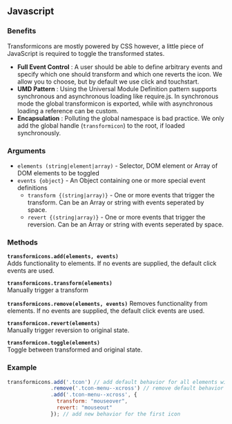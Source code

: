 ## Javascript

### Benefits
Transformicons are mostly powered by CSS however, a little piece of JavaScript is required to toggle the transformed states.

- **Full Event Control** : A user should be able to define arbitrary events and specify which one should transform and which one reverts the icon. We allow you to choose, but by default we use click and touchstart.
- **UMD Pattern** : Using the Universal Module Definition pattern supports synchronous and asynchronous loading like require.js. In synchronous mode the global transformicon is exported, while with asynchronous loading a reference can be custom.
- **Encapsulation** : Polluting the global namespace is bad practice. We only add the global handle (``transformicon``) to the root, if loaded synchronously.

### Arguments

- ``elements (string|element|array)`` - Selector, DOM element or Array of DOM elements to be toggled
- ``events {object}`` - An Object containing one or more special event definitions
	- ``transform {(string|array)}`` - One or more events that trigger the transform. Can be an Array or string with events seperated by space.
	- ``revert {(string|array)}`` - One or more events that trigger the reversion. Can be an Array or string with events seperated by space.

### Methods

**``transformicons.add(elements, events)``**	
Adds functionality to elements. If no events are supplied, the default click events are used.

**``transformicons.transform(elements)``**	
Manually trigger a transform

**``transformicons.remove(elements, events)``**	
Removes functionality from elements. If no events are supplied, the default click events are used.

**``transformicon.revert(elements)``**	
Manually trigger reversion to original state.

**``transformicon.toggle(elements)``**	
Toggle between transformed and original state.

### Example

```javascript
transformicons.add('.tcon') // add default behavior for all elements with the class .tcon
              .remove('.tcon-menu--xcross') // remove default behavior for the first icon
              .add('.tcon-menu--xcross', {
              	transform: "mouseover",
              	revert: "mouseout"
              }); // add new behavior for the first icon
```



